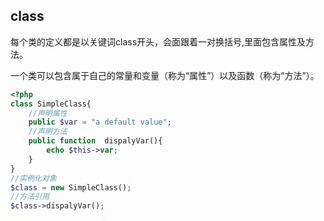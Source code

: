 ## class
每个类的定义都是以关键词class开头，会面跟着一对换括号,里面包含属性及方法。

一个类可以包含属于自己的常量和变量（称为“属性”）以及函数（称为“方法”）。

```php
<?php
class SimpleClass{
    //声明属性
    public $var = "a default value";
    //声明方法
    public function  dispalyVar(){
        echo $this->var;
    }
}
//实例化对象
$class = new SimpleClass();
//方法引用
$class->dispalyVar();
```